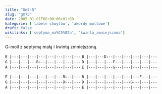 ```yaml
---
title: "Gm7♭5"
slug: "gm75"
date: 2005-01-01T00:00:00+01:00
kategorie: ['tabele chwytów', 'akordy mollowe']
draft: false
wikilinks: ['septyma_ma%C5%82a', 'kwinta_zmniejszona']
---
```

G-moll z septymą małą<!-- link nie odnosił się do niczego --> i kwintą
zmniejszoną<!-- link nie odnosił się do niczego -->.

`E |---|---|---|---|---|---|---|---`
`B |---|---D♭--|---|---|---|---|---`
`G |---|---|---B♭--|---|---|---|---`
`D |---|---|---F---|---|---|---|---`
`A |---|---|---|---|---|---|---|---`
`E |---|---|---G---|---|---|---|---`

`E |---|---|---|---|---|---B♭--|---`
`B |---|---|---|---|---|---F---|---`
`G |---|---|---|---|---|---D♭--|---`
`D |---|---|---|---|---G---|---|---`
`A |---|---|---|---|---|---|---|---`
`E |---|---|---|---|---|---|---|---`



